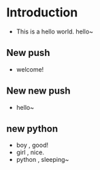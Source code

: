 # Introduction
+ This  is  a hello world. hello~
## New push 
- welcome!

## New new push
- hello~


## new python
- boy , good!
- girl , nice.
- python , sleeping~
